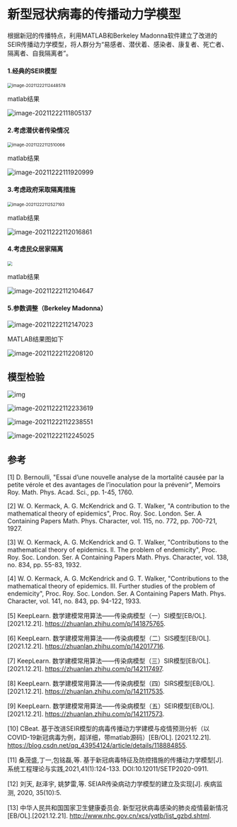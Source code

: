 # 新型冠状病毒的传播动力学模型

根据新冠的传播特点，利用MATLAB和Berkeley Madonna软件建立了改进的SEIR传播动力学模型，将人群分为“易感者、潜伏着、感染者、康复者、死亡者、隔离者、自我隔离者”。

#### 1.经典的SEIR模型

<img src="/pictures/0.jpg" alt="image-20211222112448578" style="zoom:67%;" />

matlab结果

![image-20211222111805137](/pictures/00.jpg)

#### 2.考虑潜伏者传染情况

<img src="/pictures/1.jpg" alt="image-20211222112510066" style="zoom:67%;" />

matlab结果

![image-20211222111920999](/pictures/11.jpg)

#### 3.考虑政府采取隔离措施

<img src="/pictures/2.jpg" alt="image-20211222112527193" style="zoom:67%;" />

matlab结果

![image-20211222112016861](/pictures/22.jpg)

#### 4.考虑民众居家隔离

<img src="/pictures/3.jpg" style="zoom:67%;" />

matlab结果

![image-20211222112104647](/pictures/33.jpg)

#### 5.参数调整（Berkeley Madonna）

![image-20211222112147023](/pictures/4.jpg)

MATLAB结果图如下

![image-20211222112208120](/pictures/44.jpg)

## 模型检验

![img](/pictures/5.jpg)

![image-20211222112233619](/pictures/6.jpg)

![image-20211222112238551](/pictures/7.jpg)

![image-20211222112245025](/pictures/8.jpg)

## 参考

[1]  D. Bernoulli, "Essai d’une nouvelle analyse de la mortalité causée par la petite vérole et des avantages de l’inoculation pour la prévenir", Memoirs Roy. Math. Phys. Acad. Sci., pp. 1-45, 1760.

[2]  W. O. Kermack, A. G. McKendrick and G. T. Walker, "A contribution to the mathematical theory of epidemics", Proc. Roy. Soc. London. Ser. A Containing Papers Math. Phys. Character, vol. 115, no. 772, pp. 700-721, 1927.

[3]  W. O. Kermack, A. G. McKendrick and G. T. Walker, "Contributions to the mathematical theory of epidemics. II. The problem of endemicity", Proc. Roy. Soc. London. Ser. A Containing Papers Math. Phys. Character, vol. 138, no. 834, pp. 55-83, 1932.

[4]  W. O. Kermack, A. G. McKendrick and G. T. Walker, "Contributions to the mathematical theory of epidemics. III. Further studies of the problem of endemicity", Proc. Roy. Soc. London. Ser. A Containing Papers Math. Phys. Character, vol. 141, no. 843, pp. 94-122, 1933.

[5]  KeepLearn. 数学建模常用算法——传染病模型（一）SI模型[EB/OL]. [2021.12.21]. https://zhuanlan.zhihu.com/p/141875765.

[6]  KeepLearn. 数学建模常用算法——传染病模型（二）SIS模型[EB/OL]. [2021.12.21]. https://zhuanlan.zhihu.com/p/142017716.

[7]  KeepLearn. 数学建模常用算法——传染病模型（三）SIR模型[EB/OL]. [2021.12.21]. https://zhuanlan.zhihu.com/p/142117497.

[8]  KeepLearn. 数学建模常用算法——传染病模型（四）SIRS模型[EB/OL]. [2021.12.21]. https://zhuanlan.zhihu.com/p/142117535.

[9]  KeepLearn. 数学建模常用算法——传染病模型（五）SEIR模型[EB/OL]. [2021.12.21]. https://zhuanlan.zhihu.com/p/142117573.

[10] CBeat. 基于改进SEIR模型的病毒传播动力学建模与疫情预测分析（以COVID-19新冠病毒为例，超详细，带matlab源码）[EB/OL]. [2021.12.21]. https://blog.csdn.net/qq_43954124/article/details/118884855.

[11] 桑茂盛,丁一,包铭磊,等. 基于新冠病毒特征及防控措施的传播动力学模型[J]. 系统工程理论与实践,2021,41(1):124-133. DOI:10.12011/SETP2020-0911.

[12] 刘天, 赵泽宇, 姚梦雷,等. SEIAR传染病动力学模型的建立及实现[J]. 疾病监测, 2020, 35(10):5.

[13] 中华人民共和国国家卫生健康委员会. 新型冠状病毒感染的肺炎疫情最新情况[EB/OL].[2021.12.21]. http://www.nhc.gov.cn/xcs/yqtb/list_gzbd.shtml.
